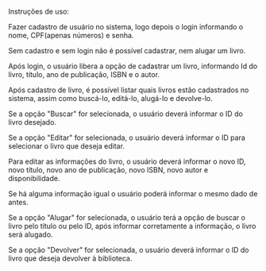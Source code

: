 Instruções de uso:

Fazer cadastro de usuário no sistema, logo depois o login informando o nome, CPF(apenas números) e senha.

Sem cadastro e sem login não é possível cadastrar, nem alugar um livro.

Após login, o usuário libera a opção de cadastrar um livro, informando Id do livro, título, ano de publicação, ISBN e o autor.

Após cadastro de livro, é possível listar quais livros estão cadastrados no sistema, assim como buscá-lo, editá-lo, alugá-lo e devolve-lo.

Se a opção "Buscar" for selecionada, o usuário deverá informar o ID do livro desejado.

Se a opção "Editar" for selecionada, o usuário deverá informar o ID para selecionar o livro que deseja editar.

Para editar as informações do livro, o usuário deverá informar o novo ID, novo título, novo ano de publicação, novo ISBN, novo autor e disponibilidade.

Se há alguma informação igual o usuário poderá informar o mesmo dado de antes.

Se a opção "Alugar" for selecionada, o usuário terá a opção de buscar o livro pelo título ou pelo ID, após informar corretamente a informação, o livro será alugado.

Se a opção "Devolver" for selecionada, o usuário deverá informar o ID do livro que deseja devolver à biblioteca.

